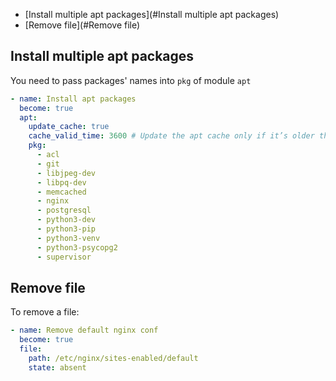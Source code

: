 - [Install multiple apt packages](#Install multiple apt packages)
- [Remove file](#Remove file)

## Install multiple apt packages
You need to pass packages' names into `pkg` of module `apt`
```yaml
- name: Install apt packages
  become: true
  apt:
    update_cache: true
    cache_valid_time: 3600 # Update the apt cache only if it’s older than 3,600 seconds (1 hour).
    pkg:
      - acl
      - git
      - libjpeg-dev
      - libpq-dev
      - memcached
      - nginx
      - postgresql
      - python3-dev
      - python3-pip
      - python3-venv
      - python3-psycopg2
      - supervisor
```

## Remove file

To remove a file:
```yaml
- name: Remove default nginx conf
  become: true
  file:
    path: /etc/nginx/sites-enabled/default
    state: absent
```
